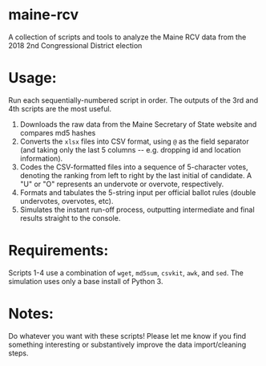 # maine-rcv
A collection of scripts and tools to analyze the Maine RCV data from the 2018 2nd Congressional District election

# Usage:
Run each sequentially-numbered script in order. The outputs of the 3rd and 4th scripts are the most useful.
1. Downloads the raw data from the Maine Secretary of State website and compares md5 hashes
2. Converts the `xlsx` files into CSV format, using `@` as the field separator (and taking only the last 5 columns -- e.g. dropping id and location information).
3. Codes the CSV-formatted files into a sequence of 5-character votes, denoting the ranking from left to right by the last initial of candidate. A "U" or "O" represents an undervote or overvote, respectively.
4. Formats and tabulates the 5-string input per official ballot rules (double undervotes, overvotes, etc).
5. Simulates the instant run-off process, outputting intermediate and final results straight to the console.

# Requirements:
Scripts 1-4 use a combination of `wget`, `md5sum`, `csvkit`, `awk`, and `sed`. The simulation uses only a base install of Python 3.

# Notes:
Do whatever you want with these scripts! Please let me know if you find something interesting or substantively improve the data import/cleaning steps.


